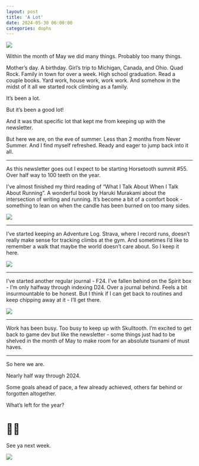 ```yaml
---
layout: post
title: 'A Lot'
date: 2024-05-30 06:00:00
categories: dophs
---
```


![](../../images/3f3374aa-0df5-42df-81ef-10916c2a79f5.jpg)

Within the month of May we did many things. Probably too many things.

Mother’s day. A birthday. Girl’s trip to Michigan, Canada, and Ohio. Quad Rock. Family in town for over a week. High school graduation. Read a couple books. Yard work, house work, work work. And somehow in the midst of it all we started rock climbing as a family.

It’s been a lot.

But it’s been a good lot!

And it was that specific lot that kept me from keeping up with the newsletter.

But here we are, on the eve of summer. Less than 2 months from Never Summer. And I find myself refreshed. Ready and eager to jump back into it all.

* * *

As this newsletter goes out I expect to be starting Horsetooth summit #55. Over half way to 100 teeth on the year.

I've almost finished my third reading of “What I Talk About When I Talk About Running”. A wonderful book by Haruki Murakami about the intersection of writing and running. It’s become a bit of a comfort book - something to lean on when the candle has been burned on too many sides.

![](../../images/d837022a-de15-4971-bb58-3b430f70f274.jpg)

* * *

I’ve started keeping an Adventure Log. Strava, where I record runs, doesn’t really make sense for tracking climbs at the gym. And sometimes I’d like to remember a walk that maybe the world doesn’t care about. So I keep it here.

![](../../images/36973376-82ee-471e-acbf-2da8ed4e7f71.jpg)

* * *

I’ve started another regular journal - F24. I’ve fallen behind on the Spirit box - I’m only halfway through indexing D24. Over a journal behind. Feels a bit insurmountable to be honest. But I think if I can get back to routines and keep chipping away at it - I’ll get there.

![](../../images/4c6445f1-9e2b-497d-a7c1-1811589746a6.jpg)

* * *

Work has been busy. Too busy to keep up with Skulltooth. I’m excited to get back to game dev but like the newsletter - some things just had to be shelved in the month of May to make room for an absolute tsunami of must haves.

* * *

So here we are.

Nearly half way through 2024.

Some goals ahead of pace, a few already achieved, others far behind or forgotten altogether.

What’s left for the year?

🤷‍♀️
=====

See ya next week.

![](../../images/9dd90965-2c9c-40b1-b1b4-011092950ccf.jpg)
